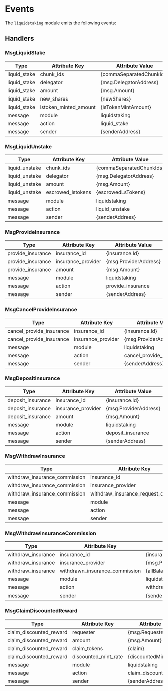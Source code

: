 <!-- order: 7 -->

# Events

The `liquidstaking` module emits the following events:

## Handlers

### MsgLiquidStake

| Type         | Attribute Key         | Attribute Value          |
|--------------|-----------------------|--------------------------|
| liquid_stake | chunk_ids             | {commaSeparatedChunkIds} |
| liquid_stake | delegator             | {msg.DelegatorAddress}   |
| liquid_stake | amount                | {msg.Amount}             |
| liquid_stake | new_shares            | {newShares}              |
| liquid_stake | lstoken_minted_amount | {lsTokenMintAmount}      |
| message      | module                | liquidstaking            |
| message      | action                | liquid_stake             |
| message      | sender                | {senderAddress}          |

### MsgLiquidUnstake

| Type           | Attribute Key     | Attribute Value          |
|----------------|-------------------|--------------------------|
| liquid_unstake | chunk_ids         | {commaSeparatedChunkIds} |
| liquid_unstake | delegator         | {msg.DelegatorAddress}   |
| liquid_unstake | amount            | {msg.Amount}             |
| liquid_unstake | escrowed_lstokens | {escrowedLsTokens}       |
| message        | module            | liquidstaking            |
| message        | action            | liquid_unstake           |
| message        | sender            | {senderAddress}          |


### MsgProvideInsurance

| Type              | Attribute Key      | Attribute Value       |
|-------------------|--------------------|-----------------------|
| provide_insurance | insurance_id       | {insurance.Id}        |
| provide_insurance | insurance_provider | {msg.ProviderAddress} |
| provide_insurance | amount             | {msg.Amount}          |
| message           | module             | liquidstaking         |
| message           | action             | provide_insurance     |
| message           | sender             | {senderAddress}       |

### MsgCancelProvideInsurance

| Type                     | Attribute Key      | Attribute Value          |
|--------------------------|--------------------|--------------------------|
| cancel_provide_insurance | insurance_id       | {insurance.Id}           |
| cancel_provide_insurance | insurance_provider | {msg.ProviderAddress}    |
| message                  | module             | liquidstaking            |
| message                  | action             | cancel_provide_insurance |
| message                  | sender             | {senderAddress}          |

### MsgDepositInsurance

| Type              | Attribute Key      | Attribute Value       |
|-------------------|--------------------|-----------------------|
| deposit_insurance | insurance_id       | {insurance.Id}        |
| deposit_insurance | insurance_provider | {msg.ProviderAddress} |
| deposit_insurance | amount             | {msg.Amount}          |
| message           | module             | liquidstaking         |
| message           | action             | deposit_insurance     |
| message           | sender             | {senderAddress}       |

### MsgWithdrawInsurance

| Type                          | Attribute Key                          | Attribute Value       |
|-------------------------------|----------------------------------------|-----------------------|
| withdraw_insurance_commission | insurance_id                           | {insurance.Id}        |
| withdraw_insurance_commission | insurance_provider                     | {msg.ProviderAddress} |
| withdraw_insurance_commission | withdraw_insurance_request_queued      | {queued}              |
| message                       | module                                 | liquidstaking         |
| message                       | action                                 | withdraw_insurance    |
| message                       | sender                                 | {senderAddress}       |

### MsgWithdrawInsuranceCommission

| Type               | Attribute Key                         | Attribute Value                 |
|--------------------|---------------------------------------|---------------------------------|
| withdraw_insurance | insurance_id                          | {insurance.Id}                  |
| withdraw_insurance | insurance_provider                    | {msg.ProviderAddress}           |
| withdraw_insurance | withdrawn_insurance_commission        | {allBalancesOfInsuranceFeePool} |
| message            | module                                | liquidstaking                   |
| message            | action                                | withdraw_insurance_commission   |
| message            | sender                                | {senderAddress}                 |


### MsgClaimDiscountedReward

| Type                    | Attribute Key        | Attribute Value         |
|-------------------------|----------------------|-------------------------|
| claim_discounted_reward | requester            | {msg.RequesterAddress}  |
| claim_discounted_reward | amount               | {msg.Amount}            |
| claim_discounted_reward | claim_tokens         | {claim}                 |
| claim_discounted_reward | discounted_mint_rate | {discountedMintRate}    |
| message                 | module               | liquidstaking           |
| message                 | action               | claim_discounted_reward |
| message                 | sender               | {senderAddress}         |
